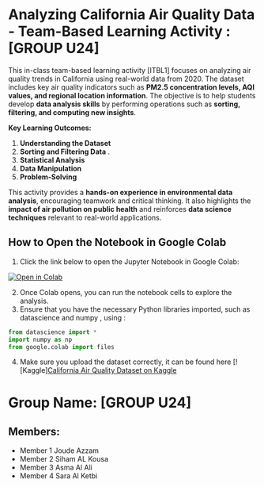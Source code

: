 # Analyzing California Air Quality Data - Team-Based Learning Activity : [GROUP U24]

This in-class team-based learning activity [ITBL1] focuses on analyzing air quality trends in California using real-world data from 2020. The dataset includes key air quality indicators such as **PM2.5 concentration levels, AQI values, and regional location information**. The objective is to help students develop **data analysis skills** by performing operations such as **sorting, filtering, and computing new insights**.  

**Key Learning Outcomes:**  
1. **Understanding the Dataset**  
2. **Sorting and Filtering Data** .  
3. **Statistical Analysis**
4. **Data Manipulation** 
5. **Problem-Solving**
   
This activity provides a **hands-on experience in environmental data analysis**, encouraging teamwork and critical thinking. It also highlights the **impact of air pollution on public health** and reinforces **data science techniques** relevant to real-world applications.


## How to Open the Notebook in Google Colab

1. Click the link below to open the Jupyter Notebook in Google Colab:  

  [![Open in Colab](https://colab.research.google.com/assets/colab-badge.svg)](https://colab.research.google.com/drive/1kVOben7F9RECF2T8x43xW5Uc4pyJWlBU?usp=sharing)


2. Once Colab opens, you can run the notebook cells to explore the analysis.
3. Ensure that you have the necessary Python libraries imported, such as datascience and numpy , using :

```python
from datascience import *
import numpy as np
from google.colab import files
   ```

4. Make sure you upload the dataset correctly, it can be found here [![Kaggle][California Air Quality Dataset on Kaggle](https://www.kaggle.com/datasets/thaddeussegura/california-air-quality-2020-through-sept10th)


# Group Name: [GROUP U24]
## Members:
- Member 1 Joude Azzam
- Member 2 Siham AL Kousa
- Member 3 Asma Al Ali
- Member 4 Sara Al Ketbi
